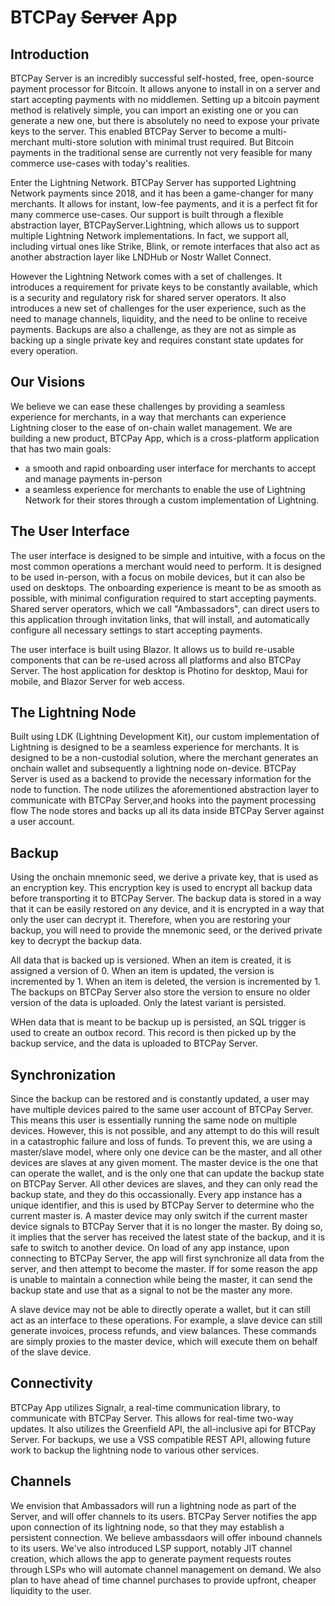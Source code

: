 ﻿# BTCPay ~~Server~~ App

## Introduction

BTCPay Server is an incredibly successful self-hosted, free, open-source payment processor for Bitcoin. 
It allows anyone to install in on a server and start accepting payments with no middlemen.
Setting up a bitcoin payment method is relatively simple, you can import an existing one or you can generate a new one, but there is absolutely no need to expose your private keys to the server.
This enabled BTCPay Server to become a multi-merchant multi-store solution with minimal trust required. 
But Bitcoin payments in the traditional sense are currently not very feasible for many commerce use-cases with today's realities. 

Enter the Lightning Network.
BTCPay Server has supported Lightning Network payments since 2018, and it has been a game-changer for many merchants.
It allows for instant, low-fee payments, and it is a perfect fit for many commerce use-cases. 
Our support is built through a flexible abstraction layer, BTCPayServer.Lightning, which allows us to support multiple Lightning Network implementations.
In fact, we support all, including virtual ones like Strike, Blink, or remote interfaces that also act as another abstraction layer like LNDHub or Nostr Wallet Connect.

However the Lightning Network comes with a set of challenges. It introduces a requirement for private keys to be constantly available, which is a security and regulatory risk for shared server operators.
It also introduces a new set of challenges for the user experience, such as the need to manage channels, liquidity, and the need to be online to receive payments.
Backups are also a challenge, as they are not as simple as backing up a single private key and requires constant state updates for every operation.

## Our Visions

We believe we can ease these challenges by providing a seamless experience for merchants, in a way that merchants can experience Lightning closer to the ease of on-chain wallet management.
We are building a new product, BTCPay App, which is a cross-platform application that has two main goals:
* a smooth and rapid onboarding user interface for merchants to accept and manage payments in-person
* a seamless experience for merchants to enable the use of Lightning Network for their stores through a custom implementation of Lightning.

## The User Interface

The user interface is designed to be simple and intuitive, with a focus on the most common operations a merchant would need to perform.
It is designed to be used in-person, with a focus on mobile devices, but it can also be used on desktops.
The onboarding experience is meant to be as smooth as possible, with minimal configuration required to start accepting payments.
Shared server operators, which we call "Ambassadors", can direct users to this application through invitation links, that will install, and automatically configure all necessary settings to start accepting payments.

The user interface is built using Blazor. It allows us to build re-usable components that can be re-used across all platforms and also BTCPay Server.
The host application for desktop is Photino for desktop, Maui for mobile, and Blazor Server for web access.

## The Lightning Node

Built using LDK (Lightning Development Kit), our custom implementation of Lightning is designed to be a seamless experience for merchants.
It is designed to be a non-custodial solution, where the merchant generates an onchain wallet and subsequently a lightning node on-device.
BTCPay Server is used as a backend to provide the necessary information for the node to function. 
The node utilizes the aforementioned abstraction layer to communicate with BTCPay Server,and hooks into the payment processing flow 
The node stores and backs up all its data inside BTCPay Server against a user account.

## Backup
Using the onchain mnemonic seed, we derive a private key, that is used as an encryption key. This encryption key is used to encrypt all backup data before transporting it to BTCPay Server.
The backup data is stored in a way that it can be easily restored on any device, and it is encrypted in a way that only the user can decrypt it.
Therefore, when you are restoring your backup, you will need to provide the mnemonic seed, or the derived private key to decrypt the backup data.

All data that is backed up is versioned. When an item is created, it is assigned a version of  0. When an item is updated, the version is incremented by 1. When an item is deleted, the version is incremented by 1. 
The backups on BTCPay Server also store the version to ensure no older version of the data is uploaded. Only the latest variant is persisted.

WHen data that is meant to be backup up is persisted, an SQL trigger is used to create an outbox record. This record is then picked up by the backup service, and the data is uploaded to BTCPay Server.

## Synchronization 
Since the backup can be restored and is constantly updated, a user may have multiple devices paired to the same user account of BTCPay Server. 
This means this user is essentially running the same node on multiple devices. However, this is not possible, and any attempt to do this will result in a catastrophic failure and loss of funds.
To prevent this, we are using a master/slave model, where only one device can be the master, and all other devices are slaves at any given moment.
The master device is the one that can operate the wallet, and is the only one that can update the backup state on BTCPay Server. All other devices are slaves, and they can only read the backup state, and they do this occassionally.
Every app instance has a unique identifier, and this is used by BTCPay Server to determine who the current master is. A master device may only switch if the current master device signals to BTCPay Server that it is no longer the master. By doing so, it implies that the server has received the latest state of the backup, and it is safe to switch to another device.
On load of any app instance, upon connecting to BTCPay Server, the app will first synchronize all data from the server, and then attempt to become the master.
If for some reason the app is unable to maintain a connection while being the master, it can send the  backup state and use that as a signal to not be the master any more.

A slave device may not be able to directly operate a wallet, but it can still act as an interface to these operations. For example, a slave device can still generate invoices, process refunds, and view balances. These commands are simply proxies to the master device, which will execute them on behalf of the slave device.

## Connectivity
BTCPay App utilizes Signalr, a real-time communication library, to communicate with BTCPay Server. This allows for real-time two-way updates.
It also utilizes the Greenfield API, the all-inclusive api for BTCPay Server. For backups, we use a VSS compatible REST API, allowing future work to backup the lightning node to various other services.

## Channels
We envision that Ambassadors will run a lightning node as part of the Server, and will offer channels to its users. BTCPay Server notifies the app upon connection of its lightning node, so that they may establish a persistent connection. We believe ambassdaors will offer inbound channels to its users.
We've also introduced LSP support, notably JIT channel creation, which allows the app to generate payment requests routes through LSPs who will automate channel management on demand. We also plan to have ahead of time channel purchases to provide upfront, cheaper liquidity to the user.
